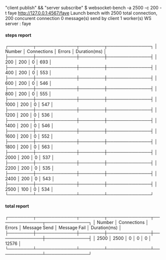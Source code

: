 "client publish" && "server subscribe"
$ websocket-bench -a 2500 -c 200 -t faye http://127.0.0.1:4567/faye
Launch bench with 2500 total connection, 200 concurent connection
0 message(s) send by client
1 worker(s)
WS server : faye

#### steps report ####
┌────────┬─────────────┬────────┬──────────────┐
│ Number │ Connections │ Errors │ Duration(ms) │
├────────┼─────────────┼────────┼──────────────┤
│ 200    │ 200         │ 0      │ 693          │
├────────┼─────────────┼────────┼──────────────┤
│ 400    │ 200         │ 0      │ 553          │
├────────┼─────────────┼────────┼──────────────┤
│ 600    │ 200         │ 0      │ 546          │
├────────┼─────────────┼────────┼──────────────┤
│ 800    │ 200         │ 0      │ 555          │
├────────┼─────────────┼────────┼──────────────┤
│ 1000   │ 200         │ 0      │ 547          │
├────────┼─────────────┼────────┼──────────────┤
│ 1200   │ 200         │ 0      │ 536          │
├────────┼─────────────┼────────┼──────────────┤
│ 1400   │ 200         │ 0      │ 546          │
├────────┼─────────────┼────────┼──────────────┤
│ 1600   │ 200         │ 0      │ 552          │
├────────┼─────────────┼────────┼──────────────┤
│ 1800   │ 200         │ 0      │ 563          │
├────────┼─────────────┼────────┼──────────────┤
│ 2000   │ 200         │ 0      │ 537          │
├────────┼─────────────┼────────┼──────────────┤
│ 2200   │ 200         │ 0      │ 535          │
├────────┼─────────────┼────────┼──────────────┤
│ 2400   │ 200         │ 0      │ 543          │
├────────┼─────────────┼────────┼──────────────┤
│ 2500   │ 100         │ 0      │ 534          │
└────────┴─────────────┴────────┴──────────────┘
#### total report ####
┌────────┬─────────────┬────────┬──────────────┬──────────────┬──────────────┐
│ Number │ Connections │ Errors │ Message Send │ Message Fail │ Duration(ms) │
├────────┼─────────────┼────────┼──────────────┼──────────────┼──────────────┤
│ 2500   │ 2500        │ 0      │ 0            │ 0            │ 12576        │
└────────┴─────────────┴────────┴──────────────┴──────────────┴──────────────┘
